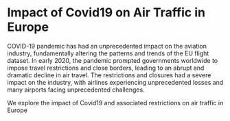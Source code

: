 # Impact of Covid19 on Air Traffic in Europe
COVID-19 pandemic has had an unprecedented impact on the aviation industry, fundamentally altering the patterns and trends of the EU flight dataset. In early 2020, the pandemic prompted governments worldwide to impose travel restrictions and close borders, leading to an abrupt and dramatic decline in air travel. The restrictions and closures had a severe impact on the industry, with airlines experiencing unprecedented losses and many airports facing unprecedented challenges.

We explore the impact of Covid19 and associated restrictions on air traffic in Europe
